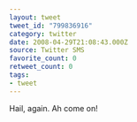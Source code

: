 ```yaml
---
layout: tweet
tweet_id: "799836916"
category: twitter
date: 2008-04-29T21:08:43.000Z
source: Twitter SMS
favorite_count: 0
retweet_count: 0
tags:
- tweet
---
```


Hail, again. Ah come on!
